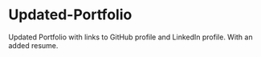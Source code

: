 # Updated-Portfolio

Updated Portfolio with links to GitHub profile and LinkedIn profile. 
With an added resume.